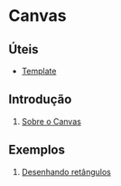 # Canvas

## Úteis

- [Template](estudos/template.md)

## Introdução

1. [Sobre o Canvas](estudos/about.md)

## Exemplos

1. [Desenhando retângulos](estudos/ex-retangulos.md)
